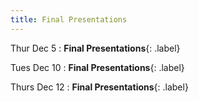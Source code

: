 ```yaml
---
title: Final Presentations 
---
```


Thur Dec 5
: **Final Presentations**{: .label} 

Tues Dec 10
: **Final Presentations**{: .label} 

Thurs Dec 12
: **Final Presentations**{: .label} 